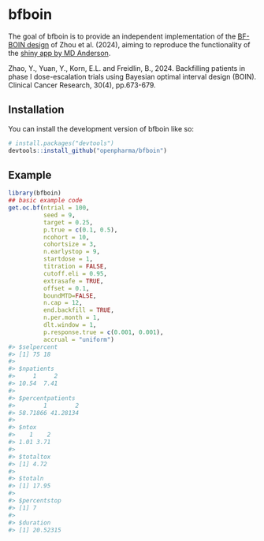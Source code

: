 
<!-- README.md is generated from README.Rmd. Please edit that file -->

# bfboin

<!-- badges: start -->
<!-- badges: end -->

The goal of bfboin is to provide an independent implementation of the
[BF-BOIN design](https://pubmed.ncbi.nlm.nih.gov/38048044/) of Zhou et
al. (2024), aiming to reproduce the functionality of the [shiny app by
MD Anderson](https://biostatistics.mdanderson.org/shinyapps/BF-BOIN/).

Zhao, Y., Yuan, Y., Korn, E.L. and Freidlin, B., 2024. Backfilling
patients in phase I dose-escalation trials using Bayesian optimal
interval design (BOIN). Clinical Cancer Research, 30(4), pp.673-679.

## Installation

You can install the development version of bfboin like so:

``` r
# install.packages("devtools")
devtools::install_github("openpharma/bfboin")
```

## Example

``` r
library(bfboin)
## basic example code
get.oc.bf(ntrial = 100,
          seed = 9,
          target = 0.25,
          p.true = c(0.1, 0.5),
          ncohort = 10,
          cohortsize = 3,
          n.earlystop = 9,
          startdose = 1,
          titration = FALSE,
          cutoff.eli = 0.95,
          extrasafe = TRUE,
          offset = 0.1,
          boundMTD=FALSE,
          n.cap = 12,
          end.backfill = TRUE,
          n.per.month = 1,
          dlt.window = 1,
          p.response.true = c(0.001, 0.001),
          accrual = "uniform")
#> $selpercent
#> [1] 75 18
#> 
#> $npatients
#>     1     2 
#> 10.54  7.41 
#> 
#> $percentpatients
#>        1        2 
#> 58.71866 41.28134 
#> 
#> $ntox
#>    1    2 
#> 1.01 3.71 
#> 
#> $totaltox
#> [1] 4.72
#> 
#> $totaln
#> [1] 17.95
#> 
#> $percentstop
#> [1] 7
#> 
#> $duration
#> [1] 20.52315
```
